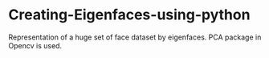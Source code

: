 # Creating-Eigenfaces-using-python
Representation of a huge set of face dataset by eigenfaces. PCA package in Opencv is used.
